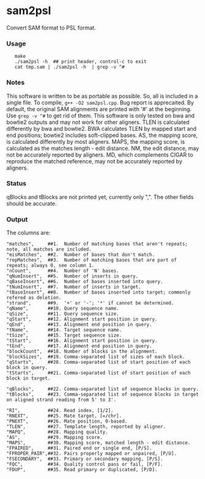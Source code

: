 # sam2psl
Convert SAM format to PSL format.

### Usage
```
   make  
   ./sam2psl -h  ## print header, control-c to exit  
   cat tmp.sam | ./sam2psl -h  | grep -v ^#
```

### Notes
   This software is written to be as portable as possible. So, all is included in a single file. To compile, ```g++ -O2 sam2psl.cpp```. Bug report is apprecaited.
   By default, the original SAM alignments are printed with '#' at the beginning. Use ```grep -v ^#``` to get rid of them.
   This software is only tested on bwa and bowtie2 outputs and may not work for other aligners.
   TLEN is calculated differently by bwa and bowtie2. BWA calculates TLEN by mapped start and end positions; bowtie2 includes soft-clipped bases.
   AS, the mapping score, is calculated differently by most aligners.
   MAPS, the mapping score, is calculated as the matches length - edit distance.
   NM, the edit distance, may not be accurately reported by aligners.
   MD, which complements CIGAR to reproduce the matched reference, may not be accurately reported by aligners.

### Status
   qBlocks and tBlocks are not printed yet, currently only ",".
   The other fields should be accurate.

### Output
The columns are:

    "matches",     ##1.  Number of matching bases that aren't repeats; note, all matches are included. 
    "misMatches",  ##2.  Number of bases that don't match.
    "repMatches",  ##3.  Number of matching bases that are part of repeats; always 0, see column 1.  
    "nCount",      ##4.  Number of 'N' bases.
    "qNumInsert",  ##5.  Number of inserts in query.
    "qBaseInsert", ##6.  Number of bases inserted into query.
    "tNumInsert",  ##7.  Number of inserts in target.
    "tBaseInsert", ##8.  Number of bases inserted into target; commonly refered as deletion.
    "strand",      ##9.  '+' or '-'; '*' if cannot be determined.
    "qName",       ##10. Query sequence name.
    "qSize",       ##11. Query sequence size.
    "qStart",      ##12. Alignment start position in query.
    "qEnd",        ##13. Alignment end position in query.
    "tName",       ##14. Target sequence name.
    "tSize",       ##15. Target sequence size.
    "tStart",      ##16. Alignment start position in query.
    "tEnd",        ##17. Alignment end position in query.
    "blockCount",  ##18. Number of blocks in the alignment.
    "blockSizes",  ##19. Comma-separated list of sizes of each block.
    "qStarts",     ##20. Comma-separated list of start position of each block in query.
    "tStarts",     ##21. Comma-separated list of start position of each block in target.

    "qBlocks",     ##22. Comma-separated list of sequence blocks in query. 
    "tBlocks",     ##23. Comma-separated list of sequence blocks in target on aligned strand reading from 5' to 3'. 

    "RI",          ##24. Read index, [1/2].
    "RNEXT",       ##25. Mate target, [=/chr].
    "PNEXT",       ##26. Mate position, 0-based.
    "TLEN",        ##27. Template length, reported by aligner. 
    "MAPQ",        ##28. Mapping quality.
    "AS",          ##29. Mapping score.
    "MAPS",        ##30. Mapping score, matched length - edit distance.
    "FPAIRED",     ##31. Paired end or single end, [P/S].
    "FPROPER_PAIR",##32. Pairs properly mapped or unpaired, [P/U].
    "FSECONDARY",  ##33. Primary or secondary mapping, [P/S].    
    "FQC",         ##34. Quality control pass or fail, [P/F].
    "FDUP",        ##35. Read primary or duplicated, [P/D].

